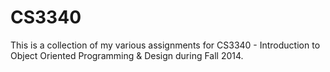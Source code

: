 CS3340
======

This is a collection of my various assignments for CS3340 - Introduction to Object Oriented Programming & Design during Fall 2014.
